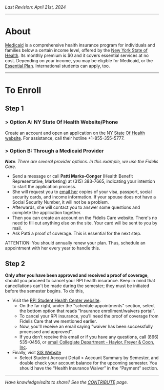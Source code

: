 _Last Revision: April 21st, 2024_

---
# About
[Medicaid](https://info.nystateofhealth.ny.gov/Medicaid) is a comprehensive health insurance program for individuals and families below a certain income level, offered by the [New York State of Health](https://nystateofhealth.ny.gov/). Its monthly premium is $0 and it covers essential services at no cost. Depending on your income, you may be eligible for Medicaid, or the [Essential Plan](https://info.nystateofhealth.ny.gov/EssentialPlan). International students can apply, too.

---
# To Enroll

## Step 1
### > Option A: NY State Of Health Website/Phone
Create an account and open an application on the [NY State Of Health website](https://nystateofhealth.ny.gov/). For assistance, call their hotline +1-855-355-5777.

### > Option B: Through a Medicaid Provider
_**Note**: There are several provider options. In this example, we use the Fidelis Care._
- Send a message or call **Patti Marks-Conger** (Health Benefit Representative, Marketing) at (315) 383-7665, indicating your intention to start the application process.
- She will request you to [email her](mailto:pmarks-conger@fideliscare.org) copies of your visa, passport, social security cards, and income information. If your spouse does not have a Social Security Number, it will not be a problem.
- Afterwards, she will contact you to answer some questions and complete the application together.
- Then you can create an account on the Fidelis Care website. There's no need to fill out anything else on the site. Your card will be sent to you by mail.
- Ask Patti a proof of coverage. This is essential for the next step.

ATTENTION: You should annually renew your plan. Thus, schedule an appointment with her every year to handle this.

## Step 2

**Only after you have been approved and received a proof of coverage**, should you proceed to cancel your RPI health insurance. Keep in mind that cancellations can't be made during the semester; they must be initiated before the semester begins. To do this,

- Visit the [RPI Student Health Center website](https://haylor.com/college/rensselaer-polytechnic-institute-rpi/).
	- On the far right, under the "schedule appointments" section, select the bottom option that reads "Insurance enrollment/waivers portal".
	- To cancel your RPI insurance, you'll need the proof of coverage from Fidelis Care that we mentioned earlier.
	- Now, you'll receive an email saying "waiver has been successfully processed and approved".
	- If you don't receive this email or if you have any questions, call (866) 535-0456, or [email Collegiate Department - Haylor, Freyer & Coon, Inc](mailto:student@haylor.com).
- Finally, visit [SIS Website](http://sis.rpi.edu)
	- Select Student Account Detail > Account Summary by Semester, and double check your account balance for the upcoming semester. You should have the “Health Insurance Waiver” in the “Payment” section.


---
_Have knowledge/edits to share? See the [CONTRIBUTE](../CONTRIBUTE.md) page._